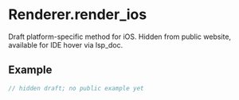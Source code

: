 # Renderer.render_ios

Draft platform-specific method for iOS.
Hidden from public website, available for IDE hover via lsp_doc.

## Example

```rust
// hidden draft; no public example yet
```

